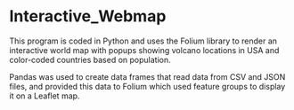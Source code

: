 # Interactive_Webmap

This program is coded in Python and uses the Folium library to render an interactive world map with popups showing volcano locations in USA and color-coded countries based on population.

Pandas was used to create data frames that read data from CSV and JSON files, and provided this data to Folium which used feature groups to display it on a Leaflet map.
